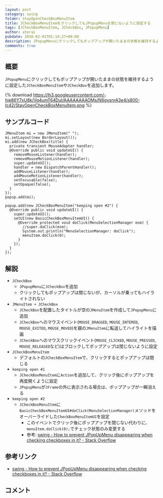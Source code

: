 ```yaml
---
layout: post
category: swing
folder: StayOpenCheckBoxMenuItem
title: JCheckBoxMenuItemをクリックしてもJPopupMenuを閉じないように設定する
tags: [JCheckBoxMenuItem, JCheckBox, JPopupMenu]
author: aterai
pubdate: 2016-02-01T01:14:27+09:00
description: JPopupMenuにクリックしてもポップアップが開いたままの状態を維持するように設定したJCheckBoxMenuItemやJCheckBoxを追加します。
comments: true
---
```

## 概要
`JPopupMenu`にクリックしてもポップアップが開いたままの状態を維持するように設定した`JCheckBoxMenuItem`や`JCheckBox`を追加します。

{% download https://lh3.googleusercontent.com/-hje86Y7xU8k/Vq4umT64DuI/AAAAAAAAOMs/N6gysnrA3e4/s800-Ic42/StayOpenCheckBoxMenuItem.png %}

## サンプルコード
<pre class="prettyprint"><code>JMenuItem mi = new JMenuItem(" ");
mi.setLayout(new BorderLayout());
mi.add(new JCheckBox(title) {
  private transient MouseAdapter handler;
  @Override public void updateUI() {
    removeMouseListener(handler);
    removeMouseMotionListener(handler);
    super.updateUI();
    handler = new DispatchParentHandler();
    addMouseListener(handler);
    addMouseMotionListener(handler);
    setFocusable(false);
    setOpaque(false);
  }
});
popup.add(mi);

popup.add(new JCheckBoxMenuItem("keeping open #2") {
  @Override public void updateUI() {
    super.updateUI();
    setUI(new BasicCheckBoxMenuItemUI() {
      @Override protected void doClick(MenuSelectionManager msm) {
        //super.doClick(msm);
        System.out.println("MenuSelectionManager: doClick");
        menuItem.doClick(0);
      }
    });
  }
});
</code></pre>

## 解説
- `JCheckBox`
    - `JPopupMenu`に`JCheckBox`を追加
    - クリックしてもポップアップは閉じないが、カーソルが乗ってもハイライトされない
- `JMenuItem + JCheckBox`
    - `JCheckBox`を配置したタイトルが空の`JMenuItem`を作成して`JPopupMenu`に追加
    - `JCheckBox`へのマウスイベント(`MOUSE_DRAGGED`, `MOUSE_ENTERED`, `MOUSE_EXITED`, `MOUSE_MOVED`)を親の`JMenuItem`に転送してハイライトを描画
    - `JCheckBox`へのマウスクリックイベント(`MOUSE_CLICKED`, `MOUSE_PRESSED`, `MOUSE_RELEASED`など)はブロックしてポップアップは閉じないように設定
- `JCheckBoxMenuItem`
    - デフォルトの`JCheckBoxMenuItem`で、クリックするとポップアップは閉じる
- `keeping open #1`
    - `JCheckBoxMenuItem`に`Action`を追加して、クリック後にポップアップを再度開くように設定
    - `JPopupMenu`が`JFrame`の外に表示される場合は、ポップアップが一瞬消える
- `keeping open #2`
    - `JCheckBoxMenuItem`に`BasicCheckBoxMenuItemUI#doClick(MenuSelectionManager)`メソッドをオーバーライドした`CheckBoxMenuItemUI`を設定
        - このイベントでクリック後にポップアップを閉じない代わりに、`menuItem.doClick(0);`でチェック状態のみ変更する
        - 参考: [swing - How to prevent JPopUpMenu disappearing when checking checkboxes in it? - Stack Overflow](http://stackoverflow.com/questions/3759379/how-to-prevent-jpopupmenu-disappearing-when-checking-checkboxes-in-it)

<!-- dummy comment line for breaking list -->

## 参考リンク
- [swing - How to prevent JPopUpMenu disappearing when checking checkboxes in it? - Stack Overflow](http://stackoverflow.com/questions/3759379/how-to-prevent-jpopupmenu-disappearing-when-checking-checkboxes-in-it)

<!-- dummy comment line for breaking list -->

## コメント
